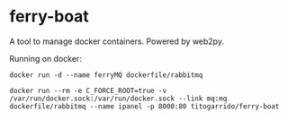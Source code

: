ferry-boat
==========

A tool to manage docker containers. Powered by web2py.

Running on docker:

```
docker run -d --name ferryMQ dockerfile/rabbitmq
```
```
docker run --rm -e C_FORCE_ROOT=true -v /var/run/docker.sock:/var/run/docker.sock --link mq:mq dockerfile/rabbitmq --name ipanel -p 8000:80 titogarrido/ferry-boat
```

